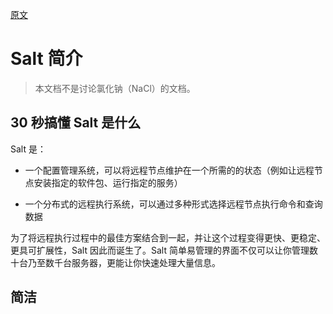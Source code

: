 [原文](https://docs.saltstack.com/en/2019.2/topics/index.html)

# Salt 简介

> 本文档不是讨论氯化钠（NaCl）的文档。

## 30 秒搞懂 Salt 是什么

Salt 是：

* 一个配置管理系统，可以将远程节点维护在一个所需的的状态（例如让远程节点安装指定的软件包、运行指定的服务）

* 一个分布式的远程执行系统，可以通过多种形式选择远程节点执行命令和查询数据

为了将远程执行过程中的最佳方案结合到一起，并让这个过程变得更快、更稳定、更具可扩展性，Salt 因此而诞生了。Salt 简单易管理的界面不仅可以让你管理数十台乃至数千台服务器，更能让你快速处理大量信息。

## 简洁


